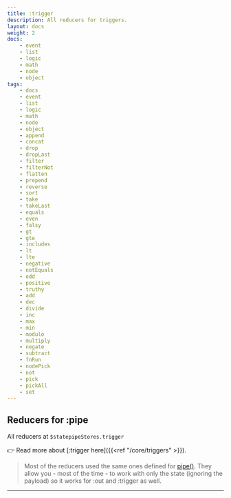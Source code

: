 ```yaml
---
title: :trigger
description: All reducers for triggers.
layout: docs
weight: 2
docs:
    - event
    - list
    - logic
    - math
    - node
    - object
tags:
    - docs
    - event
    - list
    - logic
    - math
    - node
    - object
    - append
    - concat
    - drop
    - dropLast
    - filter
    - filterNot
    - flatten
    - prepend
    - reverse
    - sort
    - take
    - takeLast
    - equals
    - even
    - falsy
    - gt
    - gte
    - includes
    - lt
    - lte
    - negative
    - notEquals
    - odd
    - positive
    - truthy
    - add
    - dec
    - divide
    - inc
    - max
    - min
    - modulo
    - multiply
    - negate
    - subtract
    - fnRun
    - nodePick
    - not
    - pick
    - pickAll
    - set
---
```


## Reducers for :pipe

All reducers at `$statepipeStores.trigger`

👉  Read more about [:trigger here]({{<ref "/core/triggers" >}}).

> Most of the reducers used the same ones defined for [pipe()](../pipe). They allow you - most of the time - to work with only the state (ignoring the payload) so it works for :out and :trigger as well.

---
